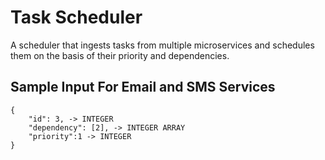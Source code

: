 
# Task Scheduler

A scheduler that ingests tasks from multiple microservices and schedules them on the basis of their priority and dependencies.

## Sample Input For Email and SMS Services

```
{
    "id": 3, -> INTEGER
    "dependency": [2], -> INTEGER ARRAY
    "priority":1 -> INTEGER
}
```